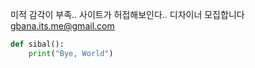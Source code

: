 [category]: <> (그냥, 구인)
[date]: <> (2024/05/11)
[title]: <> (미적 감각 부족 디자이너 구인)

미적 감각이 부족.. 사이트가 허접해보인다..
디자이너 모집합니다 
gbana.its.me@gmail.com

```python
def sibal():
    print("Bye, World")
```
